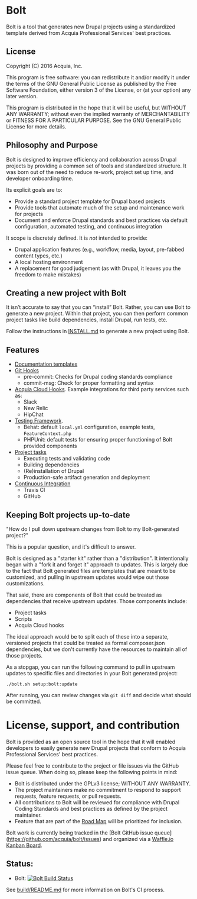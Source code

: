 # Bolt

Bolt is a tool that generates new Drupal projects using a standardized template
derived from Acquia Professional Services' best practices.

## License

Copyright (C) 2016 Acquia, Inc.

This program is free software: you can redistribute it and/or modify
it under the terms of the GNU General Public License as published by
the Free Software Foundation, either version 3 of the License, or
(at your option) any later version.

This program is distributed in the hope that it will be useful,
but WITHOUT ANY WARRANTY; without even the implied warranty of
MERCHANTABILITY or FITNESS FOR A PARTICULAR PURPOSE.  See the
GNU General Public License for more details.

## Philosophy and Purpose

Bolt is designed to improve efficiency and collaboration across Drupal projects 
by providing a common set of tools and standardized structure. It was born out 
of the need to reduce re-work, project set up time, and developer onboarding 
time.

Its explicit goals are to:

* Provide a standard project template for Drupal based projects
* Provide tools that automate much of the setup and maintenance work for 
  projects
* Document and enforce Drupal standards and best practices via default 
  configuration, automated testing, and continuous integration

It scope is discretely defined. It is *not* intended to provide:

* Drupal application features (e.g., workflow, media, layout, pre-fabbed content
  types, etc.)
* A local hosting environment
* A replacement for good judgement (as with Drupal, it leaves you the freedom to
  make mistakes)

## Creating a new project with Bolt

It isn’t accurate to say that you can “install” Bolt. Rather, you can use Bolt 
to generate a new project. Within that project, you can then perform common 
project tasks like build dependencies, install Drupal, run tests, etc.

Follow the instructions in [INSTALL.md](INSTALL.md) to generate a new project
using Bolt.

## Features

* [Documentation templates](template/README.md)
* [Git Hooks](template/scripts/git-hooks)
    * pre-commit: Checks for Drupal coding standards compliance
    * commit-msg: Check for proper formatting and syntax
* [Acquia Cloud Hooks](template/hooks). Example integrations for third party services such as:
    * Slack
    * New Relic
    * HipChat
* [Testing Framework](template/tests).
    * Behat: default `local.yml` configuration, example tests, `FeatureContext.php`
    * PHPUnit: default tests for ensuring proper functioning of Bolt provided components
* [Project tasks](template/readme/project-tasks.md)
    * Executing tests and validating code
    * Building dependencies
    * (Re)installation of Drupal
    * Production-safe artifact generation and deployment
* [Continuous Integration](template/build/README.md)
    * Travis CI
    * GitHub

## Keeping Bolt projects up-to-date

"How do I pull down upstream changes from Bolt to my Bolt-generated project?"

This is a popular question, and it's difficult to answer. 

Bolt is designed as a "starter kit" rather than a "distribution". It 
intentionally began with a "fork it and forget it" approach to updates. This is
largely due to the fact that Bolt generated files are templates that are meant 
to be customized, and pulling in upstream updates would wipe out those 
customizations.

That said, there are components of Bolt that could be treated as dependencies
that receive upstream updates. Those components include:

* Project tasks
* Scripts
* Acquia Cloud hooks

The ideal approach would be to split each of these into a separate, versioned
projects that could be treated as formal composer.json dependencies, but we 
don't currently have the resources to maintain all of those projects.

As a stopgap, you can run the following command to pull in upstream updates to 
specific files and directories in your Bolt generated project:

`./bolt.sh setup:bolt:update`

After running, you can review changes via `git diff` and decide what should be
committed.

# License, support, and contribution

Bolt is provided as an open source tool in the hope that it will enabled 
developers to easily generate new Drupal projects that conform to Acquia 
Professional Services' best practices.

Please feel free to contribute to the project or file issues via the GitHub 
issue queue. When doing so, please keep the following points in mind:
 
* Bolt is distributed under the GPLv3 license; WITHOUT ANY WARRANTY.
* The project maintainers make no commitment to respond to support requests, 
  feature requests, or pull requests.
* All contributions to Bolt will be reviewed for compliance with Drupal Coding
  Standards and best practices as defined by the project maintainer.
* Feature that are part of the [Road Map](https://github.com/acquia/bolt/wiki/Road-Map)
  will be prioritized for inclusion.

Bolt work is currently being tracked in the [Bolt GitHub issue queue]
(https://github.com/acquia/bolt/issues) and organized via a 
[Waffle.io Kanban Board](https://waffle.io/acquia/bolt).

## Status:

* Bolt: [![Bolt Build Status](https://travis-ci.com/acquia/bolt.svg?token=eFBAT6vQ9cqDh1Sed5Mw&branch=8.x)](https://travis-ci.com/acquia/bolt)

See [build/README.md](build) for more information on Bolt's CI process.
